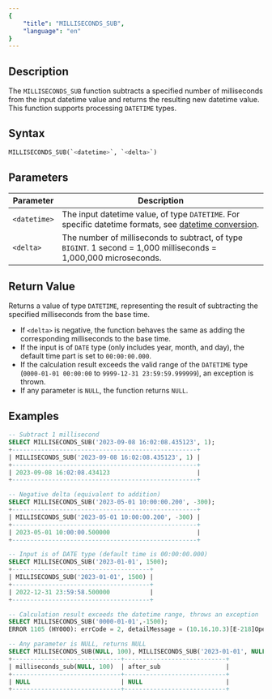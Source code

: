 ```yaml
---
{
    "title": "MILLISECONDS_SUB",
    "language": "en"
}
---
```


## Description

The `MILLISECONDS_SUB` function subtracts a specified number of milliseconds from the input datetime value and returns the resulting new datetime value. This function supports processing `DATETIME` types.

## Syntax

```sql
MILLISECONDS_SUB(`<datetime>`, `<delta>`)
```

## Parameters

| Parameter    | Description                                                                                   |
|--------------|-----------------------------------------------------------------------------------------------|
| `<datetime>` | The input datetime value, of type `DATETIME`. For specific datetime formats, see [datetime conversion](../../../../../docs/sql-manual/basic-element/sql-data-types/conversion/datetime-conversion). |
| `<delta>`    | The number of milliseconds to subtract, of type `BIGINT`. 1 second = 1,000 milliseconds = 1,000,000 microseconds. |

## Return Value

Returns a value of type `DATETIME`, representing the result of subtracting the specified milliseconds from the base time.

- If `<delta>` is negative, the function behaves the same as adding the corresponding milliseconds to the base time.
- If the input is of `DATE` type (only includes year, month, and day), the default time part is set to `00:00:00.000`.
- If the calculation result exceeds the valid range of the `DATETIME` type (`0000-01-01 00:00:00` to `9999-12-31 23:59:59.999999`), an exception is thrown.
- If any parameter is `NULL`, the function returns `NULL`.

## Examples

```sql
-- Subtract 1 millisecond
SELECT MILLISECONDS_SUB('2023-09-08 16:02:08.435123', 1);
+---------------------------------------------------+
| MILLISECONDS_SUB('2023-09-08 16:02:08.435123', 1) |
+---------------------------------------------------+
| 2023-09-08 16:02:08.434123                        |
+---------------------------------------------------+

-- Negative delta (equivalent to addition)
SELECT MILLISECONDS_SUB('2023-05-01 10:00:00.200', -300);
+---------------------------------------------------+
| MILLISECONDS_SUB('2023-05-01 10:00:00.200', -300) |
+---------------------------------------------------+
| 2023-05-01 10:00:00.500000                        |
+---------------------------------------------------+

-- Input is of DATE type (default time is 00:00:00.000)
SELECT MILLISECONDS_SUB('2023-01-01', 1500);
+--------------------------------------+
| MILLISECONDS_SUB('2023-01-01', 1500) |
+--------------------------------------+
| 2022-12-31 23:59:58.500000           |
+--------------------------------------+

-- Calculation result exceeds the datetime range, throws an exception
SELECT MILLISECONDS_SUB('0000-01-01',-1500);
ERROR 1105 (HY000): errCode = 2, detailMessage = (10.16.10.3)[E-218]Operation milliseconds_add of 0000-01-01 00:00:00, -1500 out of range

-- Any parameter is NULL, returns NULL
SELECT MILLISECONDS_SUB(NULL, 100), MILLISECONDS_SUB('2023-01-01', NULL) AS after_sub;
+------------------------------+----------------------------+
| milliseconds_sub(NULL, 100)  | after_sub                  |
+------------------------------+----------------------------+
| NULL                         | NULL                       |
+------------------------------+----------------------------+

```